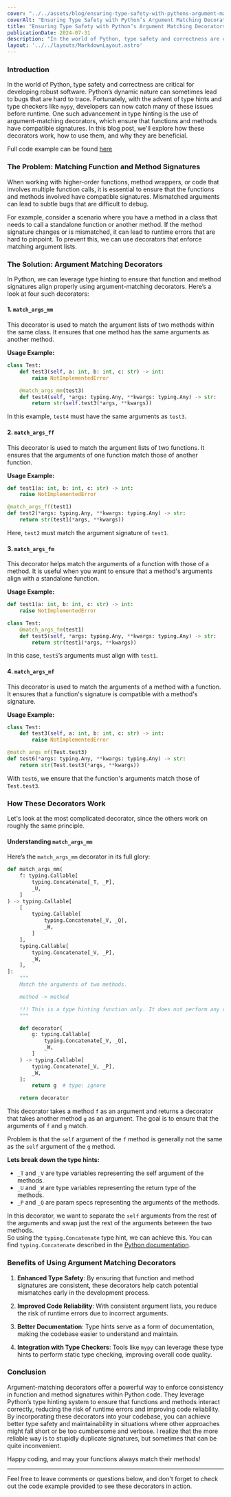 ```yaml
---
cover: "../../assets/blog/ensuring-type-safety-with-pythons-argument-matching-decorators/cover.svg"
coverAlt: "Ensuring Type Safety with Python’s Argument Matching Decorators"
title: "Ensuring Type Safety with Python’s Argument Matching Decorators"
publicationDate: 2024-07-31
description: "In the world of Python, type safety and correctness are critical for developing robust software. Python’s dynamic nature can sometimes lead to bugs that are hard to trace. Fortunately, with the advent of type hints and type checkers like mypy, developers can now catch many of these issues before runtime. One such advancement in type hinting is the use of argument-matching decorators, which ensure that functions and methods have compatible signatures. In this blog post, we'll explore how these decorators work, how to use them, and why they are beneficial."
layout: '../../layouts/MarkdownLayout.astro'
---
```


### Introduction

In the world of Python, type safety and correctness are critical for 
developing robust software. Python’s dynamic nature can sometimes lead to bugs 
that are hard to trace. Fortunately, with the advent of type hints and type 
checkers like `mypy`, developers can now catch many of these issues before 
runtime. One such advancement in type hinting is the use of argument-matching 
decorators, which ensure that functions and methods have compatible signatures. 
In this blog post, we'll explore how these decorators work, how to use them, 
and why they are beneficial.

Full code example can be found [here](https://gist.github.com/ic-it/481f9f64d8db5d2e010ef51772268248)

### The Problem: Matching Function and Method Signatures

When working with higher-order functions, method wrappers, or code that 
involves multiple function calls, it is essential to ensure that the functions 
and methods involved have compatible signatures. Mismatched arguments can lead 
to subtle bugs that are difficult to debug.

For example, consider a scenario where you have a method in a class that needs 
to call a standalone function or another method. If the method signature 
changes or is mismatched, it can lead to runtime errors that are hard to 
pinpoint. To prevent this, we can use decorators that enforce matching argument lists.

### The Solution: Argument Matching Decorators

In Python, we can leverage type hinting to ensure that function and method 
signatures align properly using argument-matching decorators. Here’s a look at 
four such decorators:

#### 1. `match_args_mm`

This decorator is used to match the argument lists of two methods within the 
same class. It ensures that one method has the same arguments as another method.

**Usage Example:**
```python
class Test:
    def test3(self, a: int, b: int, c: str) -> int:
        raise NotImplementedError

    @match_args_mm(test3)
    def test4(self, *args: typing.Any, **kwargs: typing.Any) -> str:
        return str(self.test3(*args, **kwargs))
```

In this example, `test4` must have the same arguments as `test3`.

#### 2. `match_args_ff`

This decorator is used to match the argument lists of two functions. It 
ensures that the arguments of one function match those of another function.

**Usage Example:**
```python
def test1(a: int, b: int, c: str) -> int:
    raise NotImplementedError

@match_args_ff(test1)
def test2(*args: typing.Any, **kwargs: typing.Any) -> str:
    return str(test1(*args, **kwargs))
```

Here, `test2` must match the argument signature of `test1`.

#### 3. `match_args_fm`

This decorator helps match the arguments of a function with those of a method. 
It is useful when you want to ensure that a method's arguments align with a 
standalone function.

**Usage Example:**
```python
def test1(a: int, b: int, c: str) -> int:
    raise NotImplementedError

class Test:
    @match_args_fm(test1)
    def test5(self, *args: typing.Any, **kwargs: typing.Any) -> str:
        return str(test1(*args, **kwargs))
```

In this case, `test5`’s arguments must align with `test1`.

#### 4. `match_args_mf`

This decorator is used to match the arguments of a method with a function. It 
ensures that a function's signature is compatible with a method's signature.

**Usage Example:**
```python
class Test:
    def test3(self, a: int, b: int, c: str) -> int:
        raise NotImplementedError

@match_args_mf(Test.test3)
def test6(*args: typing.Any, **kwargs: typing.Any) -> str:
    return str(Test.test3(*args, **kwargs))
```

With `test6`, we ensure that the function's arguments match those of `Test.test3`.

### How These Decorators Work

Let's look at the most complicated decorator, since the others work on 
roughly the same principle.

#### Understanding `match_args_mm`

Here’s the `match_args_mm` decorator in its full glory:

```python
def match_args_mm(
    f: typing.Callable[
        typing.Concatenate[_T, _P],
        _U,
    ]
) -> typing.Callable[
    [
        typing.Callable[
            typing.Concatenate[_V, _Q],
            _W,
        ]
    ],
    typing.Callable[
        typing.Concatenate[_V, _P],
        _W,
    ],
]:
    """
    Match the arguments of two methods.

    method -> method

    !!! This is a type hinting function only. It does not perform any runtime operations.
    """

    def decorator(
        g: typing.Callable[
            typing.Concatenate[_V, _Q],
            _W,
        ]
    ) -> typing.Callable[
        typing.Concatenate[_V, _P],
        _W,
    ]:
        return g  # type: ignore

    return decorator
```

This decorator takes a method `f` as an argument and returns a decorator that
takes another method `g` as an argument. The goal is to ensure that the
arguments of `f` and `g` match.

Problem is that the `self` argument of the `f` method is generally not the same
as the `self` argument of the `g` method. 

**Lets break down the type hints:**
- `_T` and `_V` are type variables representing the self argument of the methods.
- `_U` and `_W` are type variables representing the return type of the methods.
- `_P` and `_Q` are param specs representing the arguments of the methods.

In this decorator, we want to separate the `self` arguments from the rest of the
arguments and swap just the rest of the arguments between the two methods.  
So using the `typing.Concatenate` type hint, we can achieve this. You can find
`typing.Concatenate` described in the [Python documentation](https://docs.python.org/3/library/typing.html#typing.Concatenate).

### Benefits of Using Argument Matching Decorators

1. **Enhanced Type Safety**: By ensuring that function and method signatures 
    are consistent, these decorators help catch potential mismatches early 
    in the development process.

2. **Improved Code Reliability**: With consistent argument lists, you reduce 
    the risk of runtime errors due to incorrect arguments.

3. **Better Documentation**: Type hints serve as a form of documentation, 
    making the codebase easier to understand and maintain.

4. **Integration with Type Checkers**: Tools like `mypy` can leverage these 
    type hints to perform static type checking, improving overall code quality.

### Conclusion

Argument-matching decorators offer a powerful way to enforce consistency in 
function and method signatures within Python code. They leverage Python’s type 
hinting system to ensure that functions and methods interact correctly, 
reducing the risk of runtime errors and improving code reliability. By 
incorporating these decorators into your codebase, you can achieve better type 
safety and maintainability in situations where other approaches might fall short
or be too cumbersome and verbose. I realize that the more reliable way is to 
stupidly duplicate signatures, but sometimes that can be quite inconvenient.

Happy coding, and may your functions always match their methods!

---

Feel free to leave comments or questions below, and don't forget to check out 
the code example provided to see these decorators in action.